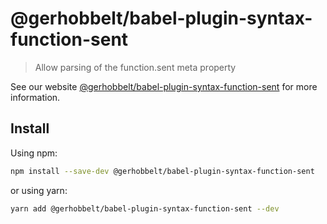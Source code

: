 # @gerhobbelt/babel-plugin-syntax-function-sent

> Allow parsing of the function.sent meta property

See our website [@gerhobbelt/babel-plugin-syntax-function-sent](https://babeljs.io/docs/en/next/babel-plugin-syntax-function-sent.html) for more information.

## Install

Using npm:

```sh
npm install --save-dev @gerhobbelt/babel-plugin-syntax-function-sent
```

or using yarn:

```sh
yarn add @gerhobbelt/babel-plugin-syntax-function-sent --dev
```
